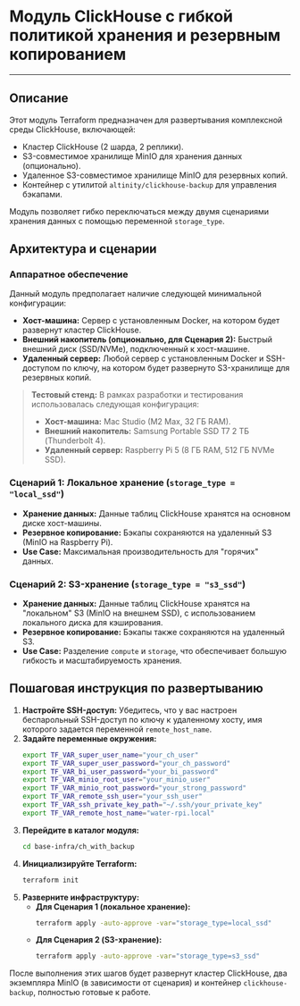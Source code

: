 # Модуль ClickHouse с гибкой политикой хранения и резервным копированием

---

## Описание

Этот модуль Terraform предназначен для развертывания комплексной среды ClickHouse, включающей:
-   Кластер ClickHouse (2 шарда, 2 реплики).
-   S3-совместимое хранилище MinIO для хранения данных (опционально).
-   Удаленное S3-совместимое хранилище MinIO для резервных копий.
-   Контейнер с утилитой `altinity/clickhouse-backup` для управления бэкапами.

Модуль позволяет гибко переключаться между двумя сценариями хранения данных с помощью переменной `storage_type`.

## Архитектура и сценарии

### Аппаратное обеспечение
Данный модуль предполагает наличие следующей минимальной конфигурации:
-   **Хост-машина:** Сервер с установленным Docker, на котором будет развернут кластер ClickHouse.
-   **Внешний накопитель (опционально, для Сценария 2):** Быстрый внешний диск (SSD/NVMe), подключенный к хост-машине.
-   **Удаленный сервер:** Любой сервер с установленным Docker и SSH-доступом по ключу, на котором будет развернуто S3-хранилище для резервных копий.

> **Тестовый стенд:**
> В рамках разработки и тестирования использовалась следующая конфигурация:
> -   **Хост-машина:** Mac Studio (M2 Max, 32 ГБ RAM).
> -   **Внешний накопитель:** Samsung Portable SSD T7 2 ТБ (Thunderbolt 4).
> -   **Удаленный сервер:** Raspberry Pi 5 (8 ГБ RAM, 512 ГБ NVMe SSD).

### Сценарий 1: Локальное хранение (`storage_type = "local_ssd"`)
-   **Хранение данных:** Данные таблиц ClickHouse хранятся на основном диске хост-машины.
-   **Резервное копирование:** Бэкапы сохраняются на удаленный S3 (MinIO на Raspberry Pi).
-   **Use Case:** Максимальная производительность для "горячих" данных.

### Сценарий 2: S3-хранение (`storage_type = "s3_ssd"`)
-   **Хранение данных:** Данные таблиц ClickHouse хранятся на "локальном" S3 (MinIO на внешнем SSD), с использованием локального диска для кэширования.
-   **Резервное копирование:** Бэкапы также сохраняются на удаленный S3.
-   **Use Case:** Разделение `compute` и `storage`, что обеспечивает большую гибкость и масштабируемость хранения.

## Пошаговая инструкция по развертыванию

1.  **Настройте SSH-доступ:** Убедитесь, что у вас настроен беспарольный SSH-доступ по ключу к удаленному хосту, имя которого задается переменной `remote_host_name`.
2.  **Задайте переменные окружения:**
    ```sh
    export TF_VAR_super_user_name="your_ch_user"
    export TF_VAR_super_user_password="your_ch_password"
    export TF_VAR_bi_user_password="your_bi_password"
    export TF_VAR_minio_root_user="your_minio_user"
    export TF_VAR_minio_root_password="your_strong_password"
    export TF_VAR_remote_ssh_user="your_ssh_user"
    export TF_VAR_ssh_private_key_path="~/.ssh/your_private_key"
    export TF_VAR_remote_host_name="water-rpi.local"
    ```
3.  **Перейдите в каталог модуля:**
    ```sh
    cd base-infra/ch_with_backup
    ```
4.  **Инициализируйте Terraform:**
    ```sh
    terraform init
    ```
5.  **Разверните инфраструктуру:**
    -   **Для Сценария 1 (локальное хранение):**
        ```sh
        terraform apply -auto-approve -var="storage_type=local_ssd"
        ```
    -   **Для Сценария 2 (S3-хранение):**
        ```sh
        terraform apply -auto-approve -var="storage_type=s3_ssd"
        ```

После выполнения этих шагов будет развернут кластер ClickHouse, два экземпляра MinIO (в зависимости от сценария) и контейнер `clickhouse-backup`, полностью готовые к работе.
